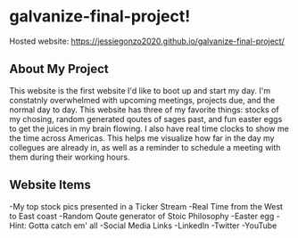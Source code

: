 # galvanize-final-project!
Hosted website: https://jessiegonzo2020.github.io/galvanize-final-project/

## About My Project
This website is the first website I'd like to boot up and start my day. I'm constatnly overwhelmed with upcoming meetings, projects due, and the normal day to day. This website has three of my favorite things: stocks of my chosing, random generated qoutes of sages past, and fun easter eggs to get the juices in my brain flowing. I also have real time clocks to show me the time across Americas. This helps me visualize how far in the day my collegues are already in, as well as a reminder to schedule a meeting with them during their working hours. 

## Website Items
-My top stock pics presented in a Ticker Stream
-Real Time from the West to East coast
-Random Qoute generator of Stoic Philosophy
-Easter egg
    -Hint: Gotta catch em' all
-Social Media Links
    -LinkedIn
    -Twitter
    -YouTube